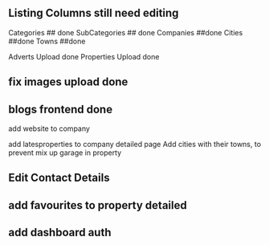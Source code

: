 ## Listing Columns still need editing
Categories ## done
SubCategories ## done
Companies ##done
Cities ##done
Towns ##done

Adverts Upload done
Properties Upload done

## fix images upload done

## blogs frontend done

add website to company

add latesproperties to company detailed page
Add cities with their towns, to prevent mix up
garage in property

## Edit Contact Details

## add favourites to property detailed
## add dashboard auth



